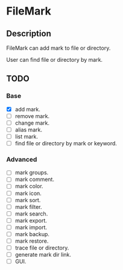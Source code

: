 # FileMark

## Description

FileMark can add mark to file or directory.

User can find file or directory by mark.

## TODO

### Base

- [x] add mark.
- [ ] remove mark.
- [ ] change mark.
- [ ] alias mark.
- [ ] list mark.
- [ ] find file or directory by mark or keyword.

### Advanced

- [ ] mark groups.
- [ ] mark comment.
- [ ] mark color.
- [ ] mark icon.
- [ ] mark sort.
- [ ] mark filter.
- [ ] mark search.
- [ ] mark export.
- [ ] mark import.
- [ ] mark backup.
- [ ] mark restore.
- [ ] trace file or directory.
- [ ] generate mark dir link.
- [ ] GUI.
